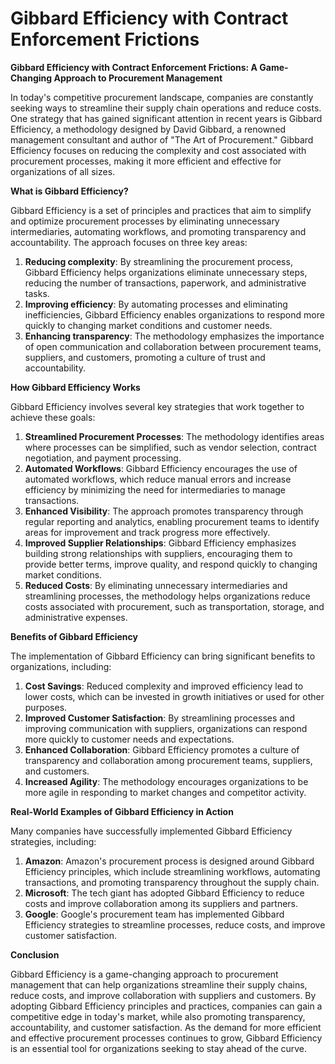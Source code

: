 # Gibbard Efficiency with Contract Enforcement Frictions

**Gibbard Efficiency with Contract Enforcement Frictions: A Game-Changing Approach to Procurement Management**

In today's competitive procurement landscape, companies are constantly seeking ways to streamline their supply chain operations and reduce costs. One strategy that has gained significant attention in recent years is Gibbard Efficiency, a methodology designed by David Gibbard, a renowned management consultant and author of "The Art of Procurement." Gibbard Efficiency focuses on reducing the complexity and cost associated with procurement processes, making it more efficient and effective for organizations of all sizes.

**What is Gibbard Efficiency?**

Gibbard Efficiency is a set of principles and practices that aim to simplify and optimize procurement processes by eliminating unnecessary intermediaries, automating workflows, and promoting transparency and accountability. The approach focuses on three key areas:

1. **Reducing complexity**: By streamlining the procurement process, Gibbard Efficiency helps organizations eliminate unnecessary steps, reducing the number of transactions, paperwork, and administrative tasks.
2. **Improving efficiency**: By automating processes and eliminating inefficiencies, Gibbard Efficiency enables organizations to respond more quickly to changing market conditions and customer needs.
3. **Enhancing transparency**: The methodology emphasizes the importance of open communication and collaboration between procurement teams, suppliers, and customers, promoting a culture of trust and accountability.

**How Gibbard Efficiency Works**

Gibbard Efficiency involves several key strategies that work together to achieve these goals:

1. **Streamlined Procurement Processes**: The methodology identifies areas where processes can be simplified, such as vendor selection, contract negotiation, and payment processing.
2. **Automated Workflows**: Gibbard Efficiency encourages the use of automated workflows, which reduce manual errors and increase efficiency by minimizing the need for intermediaries to manage transactions.
3. **Enhanced Visibility**: The approach promotes transparency through regular reporting and analytics, enabling procurement teams to identify areas for improvement and track progress more effectively.
4. **Improved Supplier Relationships**: Gibbard Efficiency emphasizes building strong relationships with suppliers, encouraging them to provide better terms, improve quality, and respond quickly to changing market conditions.
5. **Reduced Costs**: By eliminating unnecessary intermediaries and streamlining processes, the methodology helps organizations reduce costs associated with procurement, such as transportation, storage, and administrative expenses.

**Benefits of Gibbard Efficiency**

The implementation of Gibbard Efficiency can bring significant benefits to organizations, including:

1. **Cost Savings**: Reduced complexity and improved efficiency lead to lower costs, which can be invested in growth initiatives or used for other purposes.
2. **Improved Customer Satisfaction**: By streamlining processes and improving communication with suppliers, organizations can respond more quickly to customer needs and expectations.
3. **Enhanced Collaboration**: Gibbard Efficiency promotes a culture of transparency and collaboration among procurement teams, suppliers, and customers.
4. **Increased Agility**: The methodology encourages organizations to be more agile in responding to market changes and competitor activity.

**Real-World Examples of Gibbard Efficiency in Action**

Many companies have successfully implemented Gibbard Efficiency strategies, including:

1. **Amazon**: Amazon's procurement process is designed around Gibbard Efficiency principles, which include streamlining workflows, automating transactions, and promoting transparency throughout the supply chain.
2. **Microsoft**: The tech giant has adopted Gibbard Efficiency to reduce costs and improve collaboration among its suppliers and partners.
3. **Google**: Google's procurement team has implemented Gibbard Efficiency strategies to streamline processes, reduce costs, and improve customer satisfaction.

**Conclusion**

Gibbard Efficiency is a game-changing approach to procurement management that can help organizations streamline their supply chains, reduce costs, and improve collaboration with suppliers and customers. By adopting Gibbard Efficiency principles and practices, companies can gain a competitive edge in today's market, while also promoting transparency, accountability, and customer satisfaction. As the demand for more efficient and effective procurement processes continues to grow, Gibbard Efficiency is an essential tool for organizations seeking to stay ahead of the curve.
